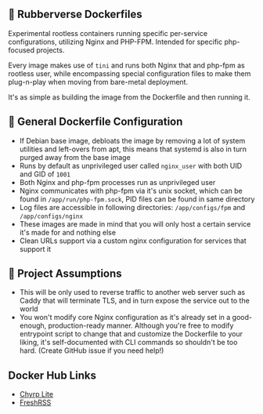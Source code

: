 ## 🦆 Rubberverse Dockerfiles

Experimental rootless containers running specific per-service configurations, utilizing Nginx and PHP-FPM. Intended for specific php-focused projects.

Every image makes use of `tini` and runs both Nginx that and php-fpm as rootless user, while encompassing special configuration files to make them plug-n-play when moving from bare-metal deployment.

It's as simple as building the image from the Dockerfile and then running it.

## 🐳 General Dockerfile Configuration

- If Debian base image, debloats the image by removing a lot of system utilities and left-overs from apt, this means that systemd is also in turn purged away from the base image
- Runs by default as unprivileged user called `nginx_user` with both UID and GID of `1001`
- Both Nginx and php-fpm processes run as unprivileged user
- Nginx communicates with php-fpm via it's unix socket, which can be found in `/app/run/php-fpm.sock`, PID files can be found in same directory
- Log files are accessible in following directories: `/app/configs/fpm` and `/app/configs/nginx`
- These images are made in mind that you will only host a certain service it's made for and nothing else
- Clean URLs support via a custom nginx configuration for services that support it

## 💁 Project Assumptions

- This will be only used to reverse traffic to another web server such as Caddy that will terminate TLS, and in turn expose the service out to the world
- You won't modify core Nginx configuration as it's already set in a good-enough, production-ready manner. Although you're free to modify entrypoint script to change that and customize the Dockerfile to your liking, it's self-documented with CLI commands so shouldn't be too hard. (Create GitHub issue if you need help!)

## Docker Hub Links

- [Chyrp Lite](https://hub.docker.com/repository/docker/mrrubberducky/qor-chyrplite/general)
- [FreshRSS](https://hub.docker.com/repository/docker/mrrubberducky/qor-freshrss/general)
